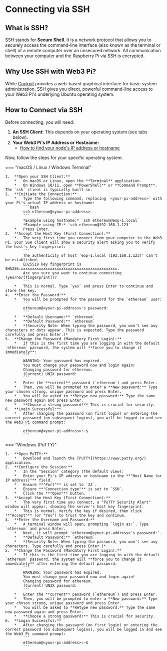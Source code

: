 # Connecting via SSH

## What is SSH?

SSH stands for **Secure Shell**. It is a network protocol that allows you to securely access the command-line interface (also known as the terminal or shell) of a remote computer over an unsecured network. All communication between your computer and the Raspberry Pi via SSH is encrypted.

## Why Use SSH with Web3 Pi?

While [Cockpit](cockpit/dashboard.md) provides a web-based graphical interface for basic system administration, SSH gives you direct, powerful command-line access to your Web3 Pi's underlying Ubuntu operating system.

## How to Connect via SSH

Before connecting, you will need:

1.  **An SSH Client:** This depends on your operating system (see tabs below).
2.  **Your Web3 Pi's IP Address or Hostname:**
    - [How to find your node's IP address or hostname](../support/cheatsheet.md#how-to-find-your-nodes-ip-address-or-hostname)

Now, follow the steps for your specific operating system:

=== "macOS / Linux / Windows Terminal"

    1.  **Open your SSH Client:**
        *   On macOS or Linux, open the **Terminal** application.
        *   On Windows 10/11, open **PowerShell** or **Command Prompt**. The `ssh` client is typically built-in.
    2.  **Initiate the Connection:**
        *   Type the following command, replacing `<your-pi-address>` with your Pi's actual IP address or hostname:
            ```bash
            ssh ethereum@<your-pi-address>
            ```
            *Example using hostname:* `ssh ethereum@eop-1.local`
            *Example using IP:* `ssh ethereum@192.168.1.123`
        *   Press Enter.
    3.  **Accept the Host Key (First Connection):**
        *   The very first time you connect from your computer to the Web3 Pi, your SSH client will show a security alert asking you to verify the host's key fingerprint:
            ```
            The authenticity of host 'eop-1.local (192.168.1.123)' can't be established.
            ED25519 key fingerprint is SHA256:xxxxxxxxxxxxxxxxxxxxxxxxxxxxxxxxxxxxxxxxxxx.
            Are you sure you want to continue connecting (yes/no/[fingerprint])?
            ```
        *   This is normal. Type `yes` and press Enter to continue and store the key.
    4.  **Enter the Password:**
        *   You will be prompted for the password for the `ethereum` user:
            ```
            ethereum@<your-pi-address>'s password:
            ```
        *   **Default Username:** `ethereum`
        *   **Default Password:** `ethereum`
        *   *(Security Note: When typing the password, you won't see any characters or dots appear. This is expected. Type the password carefully and press Enter.)*
    5.  **Change the Password (Mandatory First Login):**
        *   If this is the first time you are logging in with the default `ethereum` password, the system will **force you to change it immediately**:
            ```
            WARNING: Your password has expired.
            You must change your password now and login again!
            Changing password for ethereum.
            (Current) UNIX password:
            ```
        *   Enter the **current** password (`ethereum`) and press Enter.
        *   Then, you will be prompted to enter a **New password:** Type your chosen strong, unique password and press Enter.
        *   You will be asked to **Retype new password:** Type the same new password again and press Enter.
        *   **Choose a strong password!** This is crucial for security.
    6.  **Login Successful:**
        *   After changing the password (on first login) or entering the correct password (on subsequent logins), you will be logged in and see the Web3 Pi command prompt:
            ```
            ethereum@<your-pi-address>:~$
            ```

=== "Windows (PuTTY)"

    1.  **Open PuTTY:**
        *   Download and launch the [PuTTY](https://www.putty.org/) application.
    2.  **Configure the Session:**
        *   In the "Session" category (the default view):
        *   Enter your Pi's IP address or hostname in the **"Host Name (or IP address)"** field.
        *   Ensure **"Port"** is set to `22`.
        *   Ensure **"Connection type"** is set to `SSH`.
        *   Click the **"Open"** button.
    3.  **Accept the Host Key (First Connection):**
        *   The very first time you connect, a "PuTTY Security Alert" window will appear, showing the server's host key fingerprint.
        *   This is normal. Verify the key if desired, then click **"Accept"** (or "Yes") to trust the key and continue.
    4.  **Enter the Username and Password:**
        *   A terminal window will open, prompting `login as:`. Type `ethereum` and press Enter.
        *   Next, it will prompt `ethereum@<your-pi-address>'s password:`.
        *   **Default Password:** `ethereum`
        *   *(Security Note: When typing the password, you won't see any characters. Type carefully and press Enter.)*
    5.  **Change the Password (Mandatory First Login):**
        *   If this is the first time you are logging in with the default `ethereum` password, the system will **force you to change it immediately** after entering the default password:
            ```
            WARNING: Your password has expired.
            You must change your password now and login again!
            Changing password for ethereum.
            (Current) UNIX password:
            ```
        *   Enter the **current** password (`ethereum`) and press Enter.
        *   Then, you will be prompted to enter a **New password:** Type your chosen strong, unique password and press Enter.
        *   You will be asked to **Retype new password:** Type the same new password again and press Enter.
        *   **Choose a strong password!** This is crucial for security.
    6.  **Login Successful:**
        *   After changing the password (on first login) or entering the correct password (on subsequent logins), you will be logged in and see the Web3 Pi command prompt:
            ```
            ethereum@<your-pi-address>:~$
            ```

